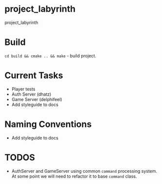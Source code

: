 # project_labyrinth
project_labyrinth


# Build 

``` cd build && cmake .. && make ``` - build project. 

# Current Tasks

- Player tests 
- Auth Server (dhatz)
- Game Server (delphifeel)
- Add styleguide to docs


# Naming Conventions

- Add styleguide to docs

# TODOS

- AuthServer and GameServer using common `command` processing system. 
At some point we will need to refactor it to base `command` class.
